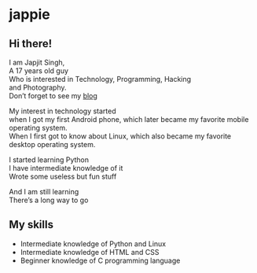 # jappie

<!DOCTYPE html>
<html>

<head>
  <meta charset="utf-8">
  <meta name="viewport" content="width=device-width, initial-scale=1.0">
  
  <link rel="stylesheet" href="https://stackedit.io/style.css" />
</head>

<body class="stackedit">
  <div class="stackedit__html"><h2 id="hi-there">Hi there!</h2>
<p>I am Japjit Singh,<br>
A 17 years old guy<br>
Who is interested in Technology, Programming, Hacking<br>
and Photography.<br>
Don’t forget to see my <a href="https://www.blogger.com/profile/16867808739344278102">blog</a></p>
<p>My interest in technology started<br>
when I got my first Android phone, which later became my favorite mobile operating system.<br>
When I first got to know about Linux, which also became my favorite desktop operating system.</p>
<p>I started learning Python<br>
I have intermediate knowledge of it<br>
Wrote some useless but fun stuff</p>
<p>And I am still learning<br>
There’s a long way to go</p>
<h2 id="my-skills">My skills</h2>
<ul>
<li>Intermediate knowledge of Python and Linux</li>
<li>Intermediate knowledge of HTML and CSS</li>
<li>Beginner knowledge of C programming language</li>
</ul>
</div>
</body>

</html>
